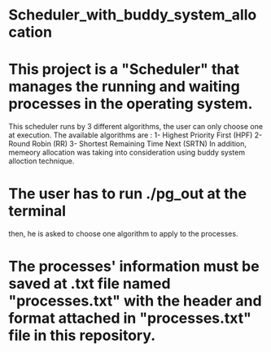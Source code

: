 # Scheduler_with_buddy_system_allocation

# This project is a "Scheduler" that manages the running and waiting processes in the operating system.
  This scheduler runs by 3 different algorithms, the user can only choose one at execution.
  The available algorithms are :
                                1- Highest Priority First (HPF)
                                2- Round Robin (RR)
                                3- Shortest Remaining Time Next (SRTN)
In addition, memeory allocation was taking into consideration using buddy system alloction technique.

# The user has to run ./pg_out at the terminal
  then, he is asked to choose one algorithm to apply to the processes.
# The processes' information must be saved at .txt file named "processes.txt" with the header and format attached in "processes.txt" file in this repository.
